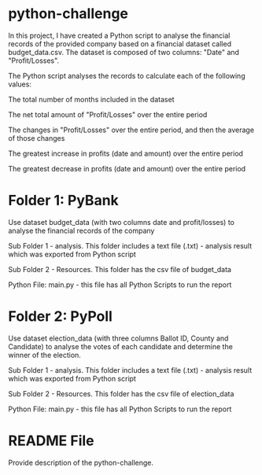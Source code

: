 # python-challenge

In this project, I have created a Python script to analyse the financial records of the provided company based on a financial dataset called budget_data.csv. The dataset is composed of two columns: "Date" and "Profit/Losses".

The Python script analyses the records to calculate each of the following values:

The total number of months included in the dataset

The net total amount of "Profit/Losses" over the entire period

The changes in "Profit/Losses" over the entire period, and then the average of those changes

The greatest increase in profits (date and amount) over the entire period

The greatest decrease in profits (date and amount) over the entire period

# Folder 1: PyBank 

  Use dataset budget_data (with two columns date and profit/losses) to analyse the financial records of the company

  Sub Folder 1 - analysis. This folder includes a text file (.txt) - analysis result which was exported from Python script
  
  Sub Folder 2 - Resources. This folder has the csv file of budget_data
  
  Python File: main.py - this file has all Python Scripts to run the report

# Folder 2: PyPoll

  Use dataset election_data (with three columns Ballot ID, County and Candidate) to analyse the votes of each candidate and determine the winner of the election.

  Sub Folder 1 - analysis. This folder includes a text file (.txt) - analysis result which was exported from Python script
  
  Sub Folder 2 - Resources. This folder has the csv file of election_data
  
  Python File: main.py - this file has all Python Scripts to run the report
  
# README File
  Provide description of the python-challenge.
 
